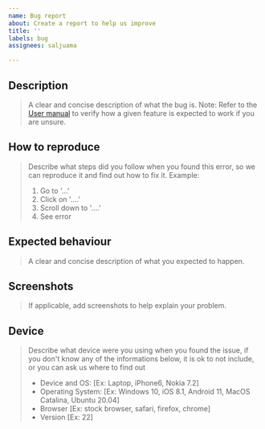 ```yaml
---
name: Bug report
about: Create a report to help us improve
title: ''
labels: bug
assignees: saljuama

---
```


## Description

> A clear and concise description of what the bug is.
> Note: Refer to the [User manual](https://github.com/codebar/pairing-tool/blob/main/doc/UserManual.md) to verify how a given feature is expected to work if you are unsure.

## How to reproduce 

> Describe what steps did you follow when you found this error, so we can reproduce it and find out how to fix it. Example:
> 1. Go to '...'
> 2. Click on '....'
> 3. Scroll down to '....'
> 4. See error

## Expected behaviour 

> A clear and concise description of what you expected to happen.

## Screenshots

> If applicable, add screenshots to help explain your problem.

## Device

> Describe what device were you using when you found the issue, if you don't know any of the informations below, it is ok to not include, or you can ask us where to find out 
> * Device and OS: [Ex: Laptop, iPhone6, Nokia 7.2]
> * Operating System: [Ex: Windows 10, iOS 8.1, Android 11, MacOS Catalina, Ubuntu 20.04] 
> * Browser [Ex: stock browser, safari, firefox, chrome]
> * Version [Ex: 22]

